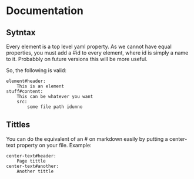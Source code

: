 # Documentation

## Sytntax
Every element is a top level yaml property. As we cannot have equal properties, you must add a #id to every element, where id is simply a name to it. Probabbly on future versions this will be more useful.

So, the following is valid:

    element#header:
        This is an element
    stuff#content:
        This can be whatever you want
        src:
            some file path idunno

## Tittles
You can do the equivalent of an # on markdown easily by putting a center-text property on your file.
Example:

    center-text#header:
        Page tittle
    center-text#another:
        Another tittle

##
    